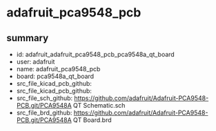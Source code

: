 # adafruit_pca9548_pcb
 
## summary 
* id: adafruit_adafruit_pca9548_pcb_pca9548a_qt_board
* user: adafruit
* name: adafruit_pca9548_pcb
* board: pca9548a_qt_board
* src_file_kicad_pcb_github: 
* src_file_kicad_pcb_github: 
* src_file_sch_github: https://github.com/adafruit/Adafruit-PCA9548-PCB.git/PCA9548A QT Schematic.sch
* src_file_brd_github: https://github.com/adafruit/Adafruit-PCA9548-PCB.git/PCA9548A QT Board.brd



